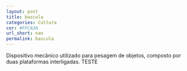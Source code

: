 ```yaml
---
layout: post
title: bascula
categories: Cultura
cor: #FFCA3A
url_short: nan
permalink: bascula
---
```

Dispositivo mecânico utilizado para pesagem de objetos, composto por duas plataformas interligadas. TESTE
